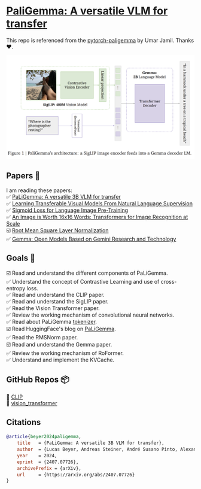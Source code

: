 # [PaliGemma: A versatile VLM for transfer](https://arxiv.org/pdf/2407.07726)  
This repo is referenced from the [pytorch-paligemma](https://github.com/hkproj/pytorch-paligemma) by Umar Jamil. Thanks ❤️. 

![](assets/image.png)


## Papers 📄  
I am reading these papers:  
✅ [PaLiGemma: A versatile 3B VLM for transfer](https://arxiv.org/pdf/2407.07726)  
✅ [Learning Transferable Visual Models From Natural Language Supervision](https://arxiv.org/pdf/2103.00020)  
✅ [Sigmoid Loss for Language Image Pre-Training](https://arxiv.org/pdf/2303.15343)  
✅ [An Image is Worth 16x16 Words: Transformers for Image Recognition at Scale](https://arxiv.org/abs/2010.11929)  
☑️ [Root Mean Square Layer Normalization](https://arxiv.org/abs/1910.07467)  
✅ [Gemma: Open Models Based on Gemini Research and Technology](https://arxiv.org/pdf/2403.08295)  


## Goals 🎯
☑️ Read and understand the different components of PaLiGemma.  
✅ Understand the concept of Contrastive Learning and use of cross-entropy loss.  
✅ Read and understand the CLIP paper.  
✅ Read and understand the SigLIP paper.  
✅ Read the Vision Transformer paper.  
✅ Review the working mechanism of convolutional neural networks.  
✅ Read about PaLiGemma [tokenizer](https://github.com/google-research/big_vision/blob/main/big_vision/configs/proj/paligemma/README.md#tokenizer).  
☑️ Read HuggingFace's blog on [PaLiGemma](https://huggingface.co/blog/paligemma).  
✅ Read the RMSNorm paper.  
☑️ Read and understand the Gemma paper.  
✅ Review the working mechanism of RoFormer.  
✅ Understand and implement the KVCache.  


## GitHub Repos 📦  
🔗 [CLIP](https://github.com/OpenAI/CLIP)  
🔗 [vision_transformer](https://github.com/google-research/vision_transformer)  


## Citations  
```bibtex
@article{beyer2024paligemma,
    title   = {PaLiGemma: A versatile 3B VLM for transfer},
    author  = {Lucas Beyer, Andreas Steiner, André Susano Pinto, Alexander Kolesnikov, Xiao Wang, Daniel Salz, Maxim Neumann, Ibrahim Alabdulmohsin, Michael Tschannen, Emanuele Bugliarello, Thomas Unterthiner, Daniel Keysers, Skanda Koppula, Fangyu Liu, Adam Grycner, Alexey Gritsenko, Neil Houlsby, Manoj Kumar, Keran Rong, Julian Eisenschlos, Rishabh Kabra, Matthias Bauer, Matko Bošnjak, Xi Chen, Matthias Minderer, Paul Voigtlaender, Ioana Bica, Ivana Balazevic, Joan Puigcerver, Pinelopi Papalampidi, Olivier Henaff, Xi Xiong, Radu Soricut, Jeremiah Harmsen, Xiaohua Zhai},
    year    = 2024,
    eprint  = {2407.07726},
    archivePrefix = {arXiv},
    url     = {https://arxiv.org/abs/2407.07726}
}